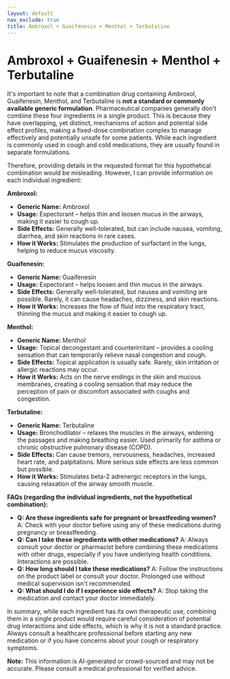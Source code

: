 ```yaml
---
layout: default
nav_exclude: true
title: Ambroxol + Guaifenesin + Menthol + Terbutaline
---
```


# Ambroxol + Guaifenesin + Menthol + Terbutaline

It's important to note that a combination drug containing Ambroxol, Guaifenesin, Menthol, and Terbutaline is **not a standard or commonly available generic formulation**.  Pharmaceutical companies generally don't combine these four ingredients in a single product.  This is because they have overlapping, yet distinct, mechanisms of action and potential side effect profiles, making a fixed-dose combination complex to manage effectively and potentially unsafe for some patients.  While each ingredient is commonly used in cough and cold medications, they are usually found in separate formulations.

Therefore, providing details in the requested format for this hypothetical combination would be misleading.  However, I can provide information on each individual ingredient:

**Ambroxol:**

* **Generic Name:** Ambroxol
* **Usage:**  Expectorant – helps thin and loosen mucus in the airways, making it easier to cough up.
* **Side Effects:** Generally well-tolerated, but can include nausea, vomiting, diarrhea, and skin reactions in rare cases.
* **How it Works:** Stimulates the production of surfactant in the lungs, helping to reduce mucus viscosity.

**Guaifenesin:**

* **Generic Name:** Guaifenesin
* **Usage:** Expectorant – helps loosen and thin mucus in the airways.
* **Side Effects:** Generally well-tolerated, but nausea and vomiting are possible.  Rarely, it can cause headaches, dizziness, and skin reactions.
* **How it Works:** Increases the flow of fluid into the respiratory tract, thinning the mucus and making it easier to cough up.

**Menthol:**

* **Generic Name:** Menthol
* **Usage:** Topical decongestant and counterirritant – provides a cooling sensation that can temporarily relieve nasal congestion and cough.
* **Side Effects:** Topical application is usually safe.  Rarely, skin irritation or allergic reactions may occur.
* **How it Works:** Acts on the nerve endings in the skin and mucous membranes, creating a cooling sensation that may reduce the perception of pain or discomfort associated with coughs and congestion.

**Terbutaline:**

* **Generic Name:** Terbutaline
* **Usage:** Bronchodilator – relaxes the muscles in the airways, widening the passages and making breathing easier. Used primarily for asthma or chronic obstructive pulmonary disease (COPD).
* **Side Effects:** Can cause tremors, nervousness, headaches, increased heart rate, and palpitations. More serious side effects are less common but possible.
* **How it Works:** Stimulates beta-2 adrenergic receptors in the lungs, causing relaxation of the airway smooth muscle.


**FAQs (regarding the individual ingredients, not the hypothetical combination):**

* **Q: Are these ingredients safe for pregnant or breastfeeding women?** A:  Check with your doctor before using any of these medications during pregnancy or breastfeeding.
* **Q: Can I take these ingredients with other medications?** A:  Always consult your doctor or pharmacist before combining these medications with other drugs, especially if you have underlying health conditions.  Interactions are possible.
* **Q: How long should I take these medications?** A:  Follow the instructions on the product label or consult your doctor. Prolonged use without medical supervision isn't recommended.
* **Q: What should I do if I experience side effects?** A: Stop taking the medication and contact your doctor immediately.


In summary, while each ingredient has its own therapeutic use, combining them in a single product would require careful consideration of potential drug interactions and side effects, which is why it is not a standard practice. Always consult a healthcare professional before starting any new medication or if you have concerns about your cough or respiratory symptoms.


**Note:** This information is AI-generated or crowd-sourced and may not be accurate. Please consult a medical professional for verified advice.